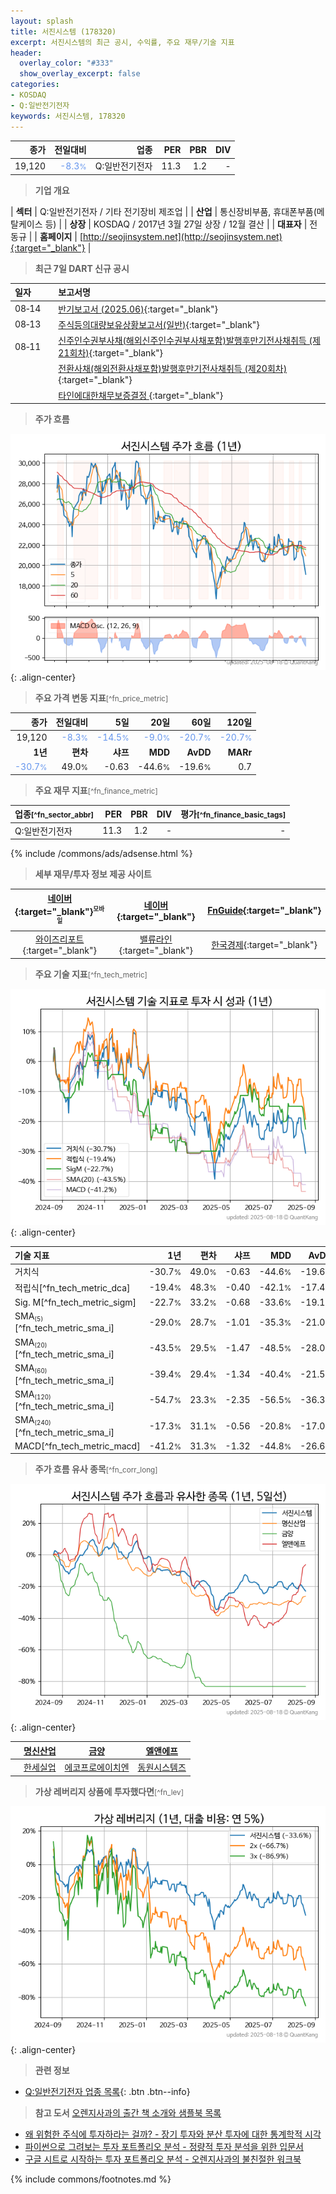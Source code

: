 ```yaml
---
layout: splash
title: 서진시스템 (178320)
excerpt: 서진시스템의 최근 공시, 수익률, 주요 재무/기술 지표
header:
  overlay_color: "#333"
  show_overlay_excerpt: false
categories:
- KOSDAQ
- Q:일반전기전자
keywords: 서진시스템, 178320
---
```


| **종가** | **전일대비** | **업종** | **PER** | **PBR** | **DIV** |
| -------: | -----------: | -------: | ------: | ------: | ------: |
| 19,120 | <span style="color: cornflowerblue">-8.3<small>%</small></span> | Q:일반전기전자 | 11.3 | 1.2 | - |

<!-- more -->


> **기업 개요**<a id="company"></a>

| <span style="white-space:nowrap;">**섹터**</span> | Q:일반전기전자 / 기타 전기장비 제조업 |
| <span style="white-space:nowrap;">**산업**</span> | 통신장비부품, 휴대폰부품(메탈케이스 등) |
| <span style="white-space:nowrap;">**상장**</span> | KOSDAQ / 2017년 3월 27일 상장 / 12월 결산 |
| <span style="white-space:nowrap;">**대표자**</span> | 전동규 |
| <span style="white-space:nowrap;">**홈페이지**</span> | [http://seojinsystem.net](http://seojinsystem.net){:target="_blank"} |


> **최근 7일 DART 신규 공시**<a id="dart"></a>

| **일자** |      | **보고서명** |
| :------- | :--- | :----------- |
| 08&#x2011;14 | | [반기보고서 (2025.06)](https://dart.fss.or.kr/dsaf001/main.do?rcpNo=20250814003914){:target="_blank"} |
| 08&#x2011;13 | | [주식등의대량보유상황보고서(일반)](https://dart.fss.or.kr/dsaf001/main.do?rcpNo=20250813000043){:target="_blank"} |
| 08&#x2011;11 | | [신주인수권부사채(해외신주인수권부사채포함)발행후만기전사채취득              (제21회차)](https://dart.fss.or.kr/dsaf001/main.do?rcpNo=20250811900736){:target="_blank"} |
|  | | [전환사채(해외전환사채포함)발행후만기전사채취득              (제20회차)](https://dart.fss.or.kr/dsaf001/main.do?rcpNo=20250811900734){:target="_blank"} |
|  | | [타인에대한채무보증결정              ](https://dart.fss.or.kr/dsaf001/main.do?rcpNo=20250811900553){:target="_blank"} |


> **주가 흐름**<a id="price"></a>

![178320](/stock/images/178320.png){: .align-center}


> **주요 가격 변동 지표**<small>[^fn_price_metric]</small>

| **종가** | **전일대비** | **5일** | **20일** | **60일** | **120일** |
| -------: | -----------: | ------: | -------: | -------: | --------: |
| 19,120 | <span style="color: cornflowerblue">-8.3<small>%</small></span> | <span style="color: cornflowerblue">-14.5<small>%</small></span> | <span style="color: cornflowerblue">-9.0<small>%</small></span> | <span style="color: cornflowerblue">-20.7<small>%</small></span> | <span style="color: cornflowerblue">-20.7<small>%</small></span> |
| **1년** | **편차** | **샤프** | **MDD** | **AvDD** | **MARr** |
| <span style="color: cornflowerblue">-30.7<small>%</small></span> | 49.0<small>%</small> | -0.63 | -44.6<small>%</small> | -19.6<small>%</small> | 0.7 |


> **주요 재무 지표**<small>[^fn_finance_metric]</small>

| **업종**<small>[^fn_sector_abbr]</small> | **PER** | **PBR** | **DIV** | **평가**<small>[^fn_finance_basic_tags]</small> |
| :--------------------------------------- | ------: | ------: | ------: | ----------------------------------------------: |
| Q:일반전기전자 | 11.3 | 1.2 | - | - |



{% include /commons/ads/adsense.html %}

> **세부 재무/투자 정보 제공 사이트**

| [네이버](https://m.stock.naver.com/domestic/stock/178320/finance/summary){:target="_blank"}<sup><small>모바일</small></sup> | [네이버](https://finance.naver.com/item/coinfo.naver?code=178320){:target="_blank"} | [FnGuide](https://comp.fnguide.com/SVO2/ASP/SVD_Invest.asp?gicode=A178320&MenuYn=Y){:target="_blank"} |
| :---: | :---: | :---: |
| [와이즈리포트](https://comp.wisereport.co.kr/company/c1040001.aspx?cmp_cd=178320){:target="_blank"} | [밸류라인](https://www.valueline.co.kr/finance/summary/178320){:target="_blank"} | [한국경제](https://markets.hankyung.com/stock/178320/financial-summary){:target="_blank"} |


> **주요 기술 지표**<small>[^fn_tech_metric]</small>


![178320](/stock/images/178320_tech.png){: .align-center}

| **기술 지표** | **1년** | **편차** | **샤프** | **MDD** | **AvDD** |
| :------------ | ------: | -----------: | -------: | ------: | -------: |
| 거치식 | -30.7<small>%</small> | 49.0<small>%</small> | -0.63 | -44.6<small>%</small> | -19.6<small>%</small> |
| 적립식[^fn_tech_metric_dca] | -19.4<small>%</small> | 48.3<small>%</small> | -0.40 | -42.1<small>%</small> | -17.4<small>%</small> |
| Sig. M[^fn_tech_metric_sigm] | -22.7<small>%</small> | 33.2<small>%</small> | -0.68 | -33.6<small>%</small> | -19.1<small>%</small> |
| SMA<small><sub>(5)</sub></small>[^fn_tech_metric_sma_i] | -29.0<small>%</small> | 28.7<small>%</small> | -1.01 | -35.3<small>%</small> | -21.0<small>%</small> |
| SMA<small><sub>(20)</sub></small>[^fn_tech_metric_sma_i] | -43.5<small>%</small> | 29.5<small>%</small> | -1.47 | -48.5<small>%</small> | -28.0<small>%</small> |
| SMA<small><sub>(60)</sub></small>[^fn_tech_metric_sma_i] | -39.4<small>%</small> | 29.4<small>%</small> | -1.34 | -40.4<small>%</small> | -21.5<small>%</small> |
| SMA<small><sub>(120)</sub></small>[^fn_tech_metric_sma_i] | -54.7<small>%</small> | 23.3<small>%</small> | -2.35 | -56.5<small>%</small> | -36.3<small>%</small> |
| SMA<small><sub>(240)</sub></small>[^fn_tech_metric_sma_i] | -17.3<small>%</small> | 31.1<small>%</small> | -0.56 | -20.8<small>%</small> | -17.0<small>%</small> |
| MACD[^fn_tech_metric_macd] | -41.2<small>%</small> | 31.3<small>%</small> | -1.32 | -44.8<small>%</small> | -26.6<small>%</small> |


> **주가 흐름 유사 종목**<a id="corr"></a><small>[^fn_corr_long]</small>

![178320](/stock/images/178320_corr.png){: .align-center}

|       | [명신산업](/009900/) | [금양](/001570/) | [엘앤에프](/066970/) |
| :---: | :------------------------------------: | :------------------------------------: | :------------------------------------: |
|       | [한세실업](/105630/) | [에코프로에이치엔](/383310/) | [동원시스템즈](/014820/) |


> **가상 레버리지 상품에 투자했다면**<a id="2x"></a><small>[^fn_lev]</small>

![178320](/stock/images/178320_2x.png){: .align-center}


> **관련 정보**

- [Q:일반전기전자 업종 목록](/stats/sector/kosdaq_업종_일반전기전자_종목/){: .btn .btn--info}

> **참고 도서** [오렌지사과의 출간 책 소개와 샘플북 목록](https://kongdori.tistory.com/691)

- [왜 위험한 주식에 투자하라는 걸까? - 장기 투자와 분산 투자에 대한 통계학적 시각](https://kongdori.tistory.com/421)
- [파이썬으로 그려보는 투자 포트폴리오 분석  - 정량적 투자 분석을 위한 입문서](https://kongdori.tistory.com/643)
- [구글 시트로 시작하는 투자 포트폴리오 분석 - 오렌지사과의 불친절한 워크북](https://kongdori.tistory.com/449)


{% include commons/footnotes.md %}